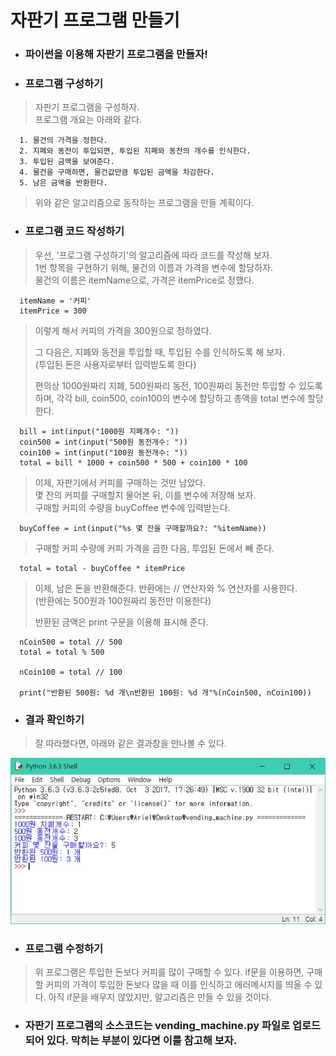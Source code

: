 # 자판기 프로그램 만들기
* ### 파이썬을 이용해 자판기 프로그램을 만들자!
* ### 프로그램 구성하기
> 자판기 프로그램을 구성하자. <br>
프로그램 개요는 아래와 같다.

      1. 물건의 가격을 정한다.
      2. 지폐와 동전이 투입되면, 투입된 지폐와 동전의 개수를 인식한다.
      3. 투입된 금액을 보여준다.
      4. 물건을 구매하면, 물건값만큼 투입된 금액을 차감한다.
      5. 남은 금액을 반환한다.
>  위와 같은 알고리즘으로 동작하는 프로그램을 만들 계획이다.
* ### 프로그램 코드 작성하기
> 우선, '프로그램 구성하기'의 알고리즘에 따라 코드를 작성해 보자.<br>
1번 항목을 구현하기 위해, 물건의 이름과 가격을 변수에 할당하자.<br>
물건의 이름은 itemName으로, 가격은 itemPrice로 정했다.

      itemName = '커피'
      itemPrice = 300
> 이렇게 해서 커피의 가격을 300원으로 정하였다.<p>
그 다음은, 지폐와 동전을 투입할 때, 투입된 수를 인식하도록 해 보자.<br>
(투입된 돈은 사용자로부터 입력받도록 한다)<p>
편의상 1000원짜리 지폐, 500원짜리 동전, 100원짜리 동전만 투입할 수 있도록 하며, 각각 bill, coin500, coin100의 변수에 할당하고 총액을 total 변수에 할당한다.

      bill = int(input("1000원 지폐개수: "))
      coin500 = int(input("500원 동전개수: "))
      coin100 = int(input("100원 동전개수: "))
      total = bill * 1000 + coin500 * 500 + coin100 * 100
>이제, 자판기에서 커피를 구매하는 것만 남았다.<br>
몇 잔의 커피를 구매할지 물어본 뒤, 이를 변수에 저장해 보자.<br>
구매할 커피의 수량을 buyCoffee 변수에 입력받는다.

      buyCoffee = int(input("%s 몇 잔을 구매할까요?: "%itemName))
> 구매할 커피 수량에 커피 가격을 곱한 다음, 투입된 돈에서 빼 준다.

      total = total - buyCoffee * itemPrice
> 이제, 남은 돈을 반환해준다. 반환에는 // 연산자와 % 연산자를 사용한다.<br>
(반환에는 500원과 100원짜리 동전만 이용한다)<p>
반환된 금액은 print 구문을 이용해 표시해 준다.

      nCoin500 = total // 500
      total = total % 500

      nCoin100 = total // 100

      print("반환된 500원: %d 개\n반환된 100원: %d 개"%(nCoin500, nCoin100))

* ### 결과 확인하기
> 잘 따라했다면, 아래와 같은 결과창을 만나볼 수 있다.

  <img src="image/vending_machine.jpg">

* ### 프로그램 수정하기
> 위 프로그램은 투입한 돈보다 커피를 많이 구매할 수 있다. if문을 이용하면, 구매할 커피의 가격이 투입한 돈보다 많을 때 이를 인식하고 에러메시지를 띄울 수 있다. 아직 if문을 배우지 않았지만, 알고리즘은 만들 수 있을 것이다.

* ### 자판기 프로그램의 소스코드는 vending_machine.py 파일로 업로드되어 있다. 막히는 부분이 있다면 이를 참고해 보자.
